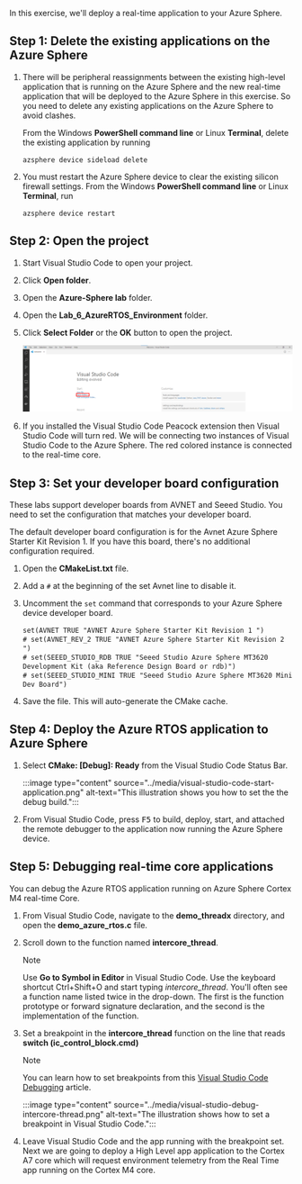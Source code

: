 In this exercise, we'll deploy a real-time application to your Azure Sphere.

## Step 1: Delete the existing applications on the Azure Sphere

1. There will be peripheral reassignments between the existing high-level application that is running on the Azure Sphere and the new real-time application that will be deployed to the Azure Sphere in this exercise. So you need to delete any existing applications on the Azure Sphere to avoid clashes.

    From the Windows **PowerShell command line** or Linux **Terminal**, delete the existing application by running

    ```
    azsphere device sideload delete
    ```

2. You must restart the Azure Sphere device to clear the existing silicon firewall settings. From the Windows **PowerShell command line** or Linux **Terminal**, run

    ```
    azsphere device restart
    ```

## Step 2: Open the project

1. Start Visual Studio Code to open your project.
2. Click **Open folder**.
3. Open the **Azure-Sphere lab** folder.
4. Open the **Lab_6_AzureRTOS_Environment** folder.
5. Click **Select Folder** or the **OK** button to open the project.

    ![Start Visual Studio Code.](../media/vs-code-start.png)
6. If you installed the Visual Studio Code Peacock extension then Visual Studio Code will turn red. We will be connecting two instances of Visual Studio Code to the Azure Sphere. The red colored instance is connected to the real-time core.

## Step 3: Set your developer board configuration

These labs support developer boards from AVNET and Seeed Studio. You need to set the configuration that matches your developer board.

The default developer board configuration is for the Avnet Azure Sphere Starter Kit Revision 1. If you have this board, there's no additional configuration required.

1. Open the **CMakeList.txt** file.

2. Add a `#` at the beginning of the set Avnet line to disable it.

3. Uncomment the `set` command that corresponds to your Azure Sphere device developer board.

   ```text
   set(AVNET TRUE "AVNET Azure Sphere Starter Kit Revision 1 ")
   # set(AVNET_REV_2 TRUE "AVNET Azure Sphere Starter Kit Revision 2 ")
   # set(SEEED_STUDIO_RDB TRUE "Seeed Studio Azure Sphere MT3620 Development Kit (aka Reference Design Board or rdb)")
   # set(SEEED_STUDIO_MINI TRUE "Seeed Studio Azure Sphere MT3620 Mini Dev Board")
   ```

4. Save the file. This will auto-generate the CMake cache.

## Step 4: Deploy the Azure RTOS application to Azure Sphere

1. Select **CMake: [Debug]: Ready** from the Visual Studio Code Status Bar.

    <!-- ![Set Debug build.](../media/visual-studio-code-start-application.png) -->

    :::image type="content" source="../media/visual-studio-code-start-application.png" alt-text="This illustration shows you how to set the the debug build.":::

2. From Visual Studio Code, press <kbd>F5</kbd> to build, deploy, start, and attached the remote debugger to the application now running the Azure Sphere device.

## Step 5: Debugging real-time core applications

You can debug the Azure RTOS application running on Azure Sphere Cortex M4 real-time Core.

1. From Visual Studio Code, navigate to the **demo_threadx** directory, and open the **demo_azure_rtos.c** file.
2. Scroll down to the function named **intercore_thread**.
    > [!NOTE]
    > Use **Go to Symbol in Editor** in Visual Studio Code. Use the keyboard shortcut Ctrl+Shift+O and start typing *intercore_thread*. You'll often see a function name listed twice in the drop-down. The first is the function prototype or forward signature declaration, and the second is the implementation of the function.
3. Set a breakpoint in the **intercore_thread** function on the line that reads **switch (ic_control_block.cmd)**
    > [!NOTE]
    > You can learn how to set breakpoints from this [Visual Studio Code Debugging](https://code.visualstudio.com/docs/editor/debugging#_debug-actions?azure-portal=true) article.

    <!-- > [!div class="mx-imgBorder"]
    > ![The illustration shows how to set a breakpoint in Visual Studio Code.](../media/visual-studio-debug-intercore-thread.png) -->

    :::image type="content" source="../media/visual-studio-debug-intercore-thread.png" alt-text="The illustration shows how to set a breakpoint in Visual Studio Code.":::

4. Leave Visual Studio Code and the app running with the breakpoint set. Next we are going to deploy a High Level app application to the Cortex A7 core which will request environment telemetry from the Real Time app running on the Cortex M4 core.

